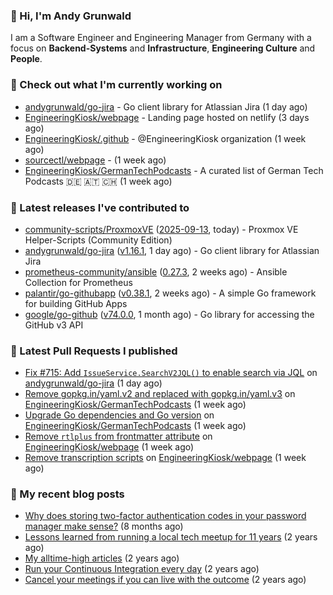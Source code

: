 ### 👋 Hi, I'm Andy Grunwald

I am a Software Engineer and Engineering Manager from Germany with a focus on **Backend-Systems** and **Infrastructure**, **Engineering Culture** and **People**.

### 👷 Check out what I'm currently working on


- [andygrunwald/go-jira](https://github.com/andygrunwald/go-jira) - Go client library for Atlassian Jira (1 day ago)
- [EngineeringKiosk/webpage](https://github.com/EngineeringKiosk/webpage) - Landing page hosted on netlify (3 days ago)
- [EngineeringKiosk/.github](https://github.com/EngineeringKiosk/.github) - @EngineeringKiosk organization (1 week ago)
- [sourcectl/webpage](https://github.com/sourcectl/webpage) -  (1 week ago)
- [EngineeringKiosk/GermanTechPodcasts](https://github.com/EngineeringKiosk/GermanTechPodcasts) - A curated list of German Tech Podcasts 🇩🇪 🇦🇹 🇨🇭 (1 week ago)

### 🔭 Latest releases I've contributed to


- [community-scripts/ProxmoxVE](https://github.com/community-scripts/ProxmoxVE) ([2025-09-13](https://github.com/community-scripts/ProxmoxVE/releases/tag/2025-09-13), today) - Proxmox VE Helper-Scripts (Community Edition) 
- [andygrunwald/go-jira](https://github.com/andygrunwald/go-jira) ([v1.16.1](https://github.com/andygrunwald/go-jira/releases/tag/v1.16.1), 1 day ago) - Go client library for Atlassian Jira
- [prometheus-community/ansible](https://github.com/prometheus-community/ansible) ([0.27.3](https://github.com/prometheus-community/ansible/releases/tag/0.27.3), 2 weeks ago) - Ansible Collection for Prometheus
- [palantir/go-githubapp](https://github.com/palantir/go-githubapp) ([v0.38.1](https://github.com/palantir/go-githubapp/releases/tag/v0.38.1), 2 weeks ago) - A simple Go framework for building GitHub Apps
- [google/go-github](https://github.com/google/go-github) ([v74.0.0](https://github.com/google/go-github/releases/tag/v74.0.0), 1 month ago) - Go library for accessing the GitHub v3 API

### 🔨 Latest Pull Requests I published


- [Fix #715: Add `IssueService.SearchV2JQL()` to enable search via JQL](https://github.com/andygrunwald/go-jira/pull/731) on [andygrunwald/go-jira](https://github.com/andygrunwald/go-jira) (1 day ago)
- [Remove gopkg.in/yaml.v2 and replaced with gopkg.in/yaml.v3](https://github.com/EngineeringKiosk/GermanTechPodcasts/pull/355) on [EngineeringKiosk/GermanTechPodcasts](https://github.com/EngineeringKiosk/GermanTechPodcasts) (1 week ago)
- [Upgrade Go dependencies and Go version](https://github.com/EngineeringKiosk/GermanTechPodcasts/pull/354) on [EngineeringKiosk/GermanTechPodcasts](https://github.com/EngineeringKiosk/GermanTechPodcasts) (1 week ago)
- [Remove `rtlplus` from frontmatter attribute](https://github.com/EngineeringKiosk/webpage/pull/1102) on [EngineeringKiosk/webpage](https://github.com/EngineeringKiosk/webpage) (1 week ago)
- [Remove transcription scripts](https://github.com/EngineeringKiosk/webpage/pull/1100) on [EngineeringKiosk/webpage](https://github.com/EngineeringKiosk/webpage) (1 week ago)

### 📝 My recent blog posts


- [Why does storing two-factor authentication codes in your password manager make sense?](https://andygrunwald.com/blog/why-does-storing-two-factor-authentication-codes-in-your-password-manager-make-sense/) (8 months ago)
- [Lessons learned from running a local tech meetup for 11 years](https://andygrunwald.com/blog/lessons-learned-from-running-a-local-tech-meetup-for-11-years/) (2 years ago)
- [My alltime-high articles](https://andygrunwald.com/blog/my-all-time-high-articles/) (2 years ago)
- [Run your Continuous Integration every day](https://andygrunwald.com/blog/run-your-continuous-integration-every-day/) (2 years ago)
- [Cancel your meetings if you can live with the outcome](https://andygrunwald.com/blog/cancel-your-meetings-if-you-can-live-with-the-outcome/) (2 years ago)

